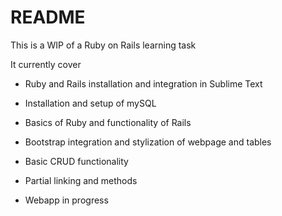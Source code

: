 # README

This is a WIP of a Ruby on Rails learning task

It currently cover

* Ruby and Rails installation and integration in Sublime Text

* Installation and setup of mySQL

* Basics of Ruby and functionality of Rails

* Bootstrap integration and stylization of webpage and tables

* Basic CRUD functionality

* Partial linking and methods

* Webapp in progress
